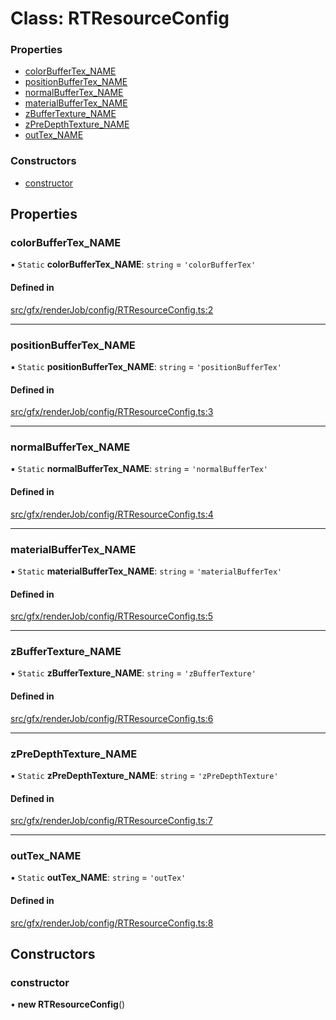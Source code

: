 # Class: RTResourceConfig


### Properties

- [colorBufferTex\_NAME](RTResourceConfig.md#colorbuffertex_name)
- [positionBufferTex\_NAME](RTResourceConfig.md#positionbuffertex_name)
- [normalBufferTex\_NAME](RTResourceConfig.md#normalbuffertex_name)
- [materialBufferTex\_NAME](RTResourceConfig.md#materialbuffertex_name)
- [zBufferTexture\_NAME](RTResourceConfig.md#zbuffertexture_name)
- [zPreDepthTexture\_NAME](RTResourceConfig.md#zpredepthtexture_name)
- [outTex\_NAME](RTResourceConfig.md#outtex_name)

### Constructors

- [constructor](RTResourceConfig.md#constructor)

## Properties

### colorBufferTex\_NAME

▪ `Static` **colorBufferTex\_NAME**: `string` = `'colorBufferTex'`

#### Defined in

[src/gfx/renderJob/config/RTResourceConfig.ts:2](https://github.com/Orillusion/orillusion/blob/main/src/gfx/renderJob/config/RTResourceConfig.ts#L2)

___

### positionBufferTex\_NAME

▪ `Static` **positionBufferTex\_NAME**: `string` = `'positionBufferTex'`

#### Defined in

[src/gfx/renderJob/config/RTResourceConfig.ts:3](https://github.com/Orillusion/orillusion/blob/main/src/gfx/renderJob/config/RTResourceConfig.ts#L3)

___

### normalBufferTex\_NAME

▪ `Static` **normalBufferTex\_NAME**: `string` = `'normalBufferTex'`

#### Defined in

[src/gfx/renderJob/config/RTResourceConfig.ts:4](https://github.com/Orillusion/orillusion/blob/main/src/gfx/renderJob/config/RTResourceConfig.ts#L4)

___

### materialBufferTex\_NAME

▪ `Static` **materialBufferTex\_NAME**: `string` = `'materialBufferTex'`

#### Defined in

[src/gfx/renderJob/config/RTResourceConfig.ts:5](https://github.com/Orillusion/orillusion/blob/main/src/gfx/renderJob/config/RTResourceConfig.ts#L5)

___

### zBufferTexture\_NAME

▪ `Static` **zBufferTexture\_NAME**: `string` = `'zBufferTexture'`

#### Defined in

[src/gfx/renderJob/config/RTResourceConfig.ts:6](https://github.com/Orillusion/orillusion/blob/main/src/gfx/renderJob/config/RTResourceConfig.ts#L6)

___

### zPreDepthTexture\_NAME

▪ `Static` **zPreDepthTexture\_NAME**: `string` = `'zPreDepthTexture'`

#### Defined in

[src/gfx/renderJob/config/RTResourceConfig.ts:7](https://github.com/Orillusion/orillusion/blob/main/src/gfx/renderJob/config/RTResourceConfig.ts#L7)

___

### outTex\_NAME

▪ `Static` **outTex\_NAME**: `string` = `'outTex'`

#### Defined in

[src/gfx/renderJob/config/RTResourceConfig.ts:8](https://github.com/Orillusion/orillusion/blob/main/src/gfx/renderJob/config/RTResourceConfig.ts#L8)

## Constructors

### constructor

• **new RTResourceConfig**()

